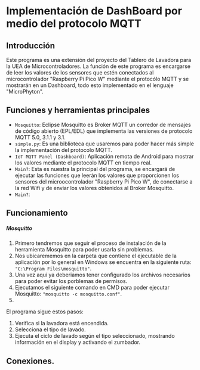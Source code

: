 # **Implementación de DashBoard por medio del protocolo MQTT**

## **Introducción**
Este programa es una extensión del proyecto del Tablero de Lavadora para la UEA de Microcontroladores. 
La función de este programa es encargarse de leer los valores de los sensores que estén conectados al microcontrolador "Raspberry Pi Pico W" mediante el protocólo MQTT y se mostrarán en un Dashboard, todo esto implementado en el lenguaje "MicroPhyton".

## Funciones y herramientas principales

- `Mosquitto`: Eclipse Mosquitto es Broker MQTT un corredor de mensajes de código abierto (EPL/EDL) que implementa las versiones de protocolo MQTT 5.0, 3.1.1 y 3.1.
- `simple.py`: Es una biblioteca que usaremos para poder hacer más simple la implementación del protocolo MQTT.
- `IoT MQTT Panel (Dashboard)`: Aplicación remota de Android para mostrar los valores mediante el protocolo MQTT en tiempo real.
- `Main?`: Esta es nuestra la principal del programa, se encargará de ejecutar las funciones que leerán los valores que proporcionen los sensores del microocontrolador "Raspberry Pi Pico W", de conectarse a la red Wifi y de enviar los valores obtenidos al Broker Mosquitto.
- `Main?`:

## Funcionamiento

##### Mosquitto

1. Primero tendremos que seguir el proceso de instalación de la herramienta Mosquitto para poder usarla sin problemas.
2. Nos ubicarememos en la carpeta que contiene el ejecutable de la aplicación por lo general en Windows se encuentra en la siguiente ruta: `"C:\Program Files\mosquitto"`.
3. Una vez aquí ya deberiamos tener configurado los archivos necesarios para poder evitar los porblemas de permisos.
4. Ejecutamos el siguiente comando en CMD para poder ejecutar Mosquitto: `"mosquitto -c mosquitto.conf"`.
5. 

El programa sigue estos pasos:

1. Verifica si la lavadora está encendida.
2. Selecciona el tipo de lavado.
3. Ejecuta el ciclo de lavado según el tipo seleccionado, mostrando información en el display y activando el zumbador.

## Conexiones.

